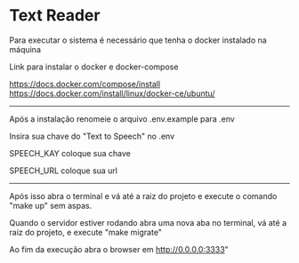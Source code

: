 # Text Reader

Para executar o sistema é necessário que tenha o docker instalado na máquina

Link para instalar o docker e docker-compose

https://docs.docker.com/compose/install
https://docs.docker.com/install/linux/docker-ce/ubuntu/

----------------------------------------------------

Após a instalação renomeie o arquivo .env.example para .env

Insira sua chave do "Text to Speech" no .env

SPEECH_KAY coloque sua chave

SPEECH_URL coloque sua url

----------------------------------------------------

Após isso abra o terminal e vá até a raiz do projeto e execute o comando "make up" sem aspas.

Quando o servidor estiver rodando abra uma nova aba no terminal,
vá até a raiz do projeto, e execute "make migrate" 

Ao fim da execução abra o browser em http://0.0.0.0:3333"
